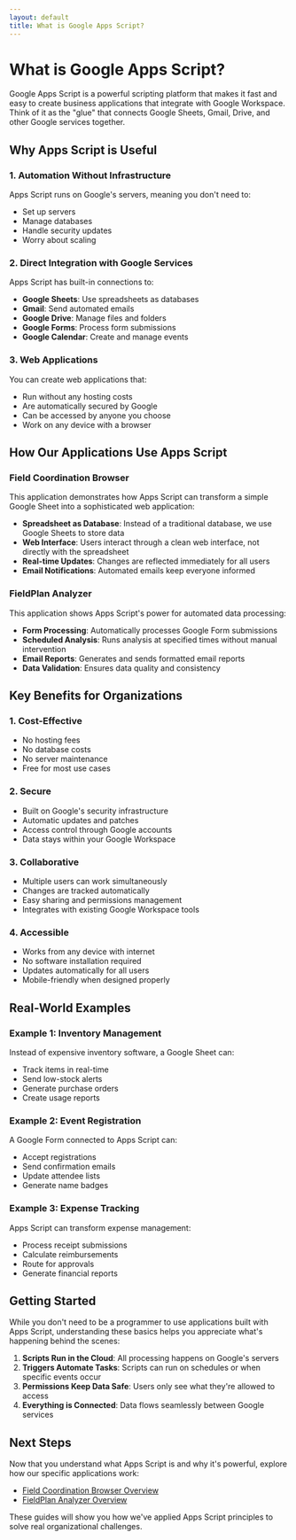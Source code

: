 ```yaml
---
layout: default
title: What is Google Apps Script?
---
```


# What is Google Apps Script?

Google Apps Script is a powerful scripting platform that makes it fast and easy to create business applications that integrate with Google Workspace. Think of it as the "glue" that connects Google Sheets, Gmail, Drive, and other Google services together.

## Why Apps Script is Useful

### 1. **Automation Without Infrastructure**
Apps Script runs on Google's servers, meaning you don't need to:
- Set up servers
- Manage databases
- Handle security updates
- Worry about scaling

### 2. **Direct Integration with Google Services**
Apps Script has built-in connections to:
- **Google Sheets**: Use spreadsheets as databases
- **Gmail**: Send automated emails
- **Google Drive**: Manage files and folders
- **Google Forms**: Process form submissions
- **Google Calendar**: Create and manage events

### 3. **Web Applications**
You can create web applications that:
- Run without any hosting costs
- Are automatically secured by Google
- Can be accessed by anyone you choose
- Work on any device with a browser

## How Our Applications Use Apps Script

### Field Coordination Browser
This application demonstrates how Apps Script can transform a simple Google Sheet into a sophisticated web application:

- **Spreadsheet as Database**: Instead of a traditional database, we use Google Sheets to store data
- **Web Interface**: Users interact through a clean web interface, not directly with the spreadsheet
- **Real-time Updates**: Changes are reflected immediately for all users
- **Email Notifications**: Automated emails keep everyone informed

### FieldPlan Analyzer
This application shows Apps Script's power for automated data processing:

- **Form Processing**: Automatically processes Google Form submissions
- **Scheduled Analysis**: Runs analysis at specified times without manual intervention
- **Email Reports**: Generates and sends formatted email reports
- **Data Validation**: Ensures data quality and consistency

## Key Benefits for Organizations

### 1. **Cost-Effective**
- No hosting fees
- No database costs
- No server maintenance
- Free for most use cases

### 2. **Secure**
- Built on Google's security infrastructure
- Automatic updates and patches
- Access control through Google accounts
- Data stays within your Google Workspace

### 3. **Collaborative**
- Multiple users can work simultaneously
- Changes are tracked automatically
- Easy sharing and permissions management
- Integrates with existing Google Workspace tools

### 4. **Accessible**
- Works from any device with internet
- No software installation required
- Updates automatically for all users
- Mobile-friendly when designed properly

## Real-World Examples

### Example 1: Inventory Management
Instead of expensive inventory software, a Google Sheet can:
- Track items in real-time
- Send low-stock alerts
- Generate purchase orders
- Create usage reports

### Example 2: Event Registration
A Google Form connected to Apps Script can:
- Accept registrations
- Send confirmation emails
- Update attendee lists
- Generate name badges

### Example 3: Expense Tracking
Apps Script can transform expense management:
- Process receipt submissions
- Calculate reimbursements
- Route for approvals
- Generate financial reports

## Getting Started

While you don't need to be a programmer to use applications built with Apps Script, understanding these basics helps you appreciate what's happening behind the scenes:

1. **Scripts Run in the Cloud**: All processing happens on Google's servers
2. **Triggers Automate Tasks**: Scripts can run on schedules or when specific events occur
3. **Permissions Keep Data Safe**: Users only see what they're allowed to access
4. **Everything is Connected**: Data flows seamlessly between Google services

## Next Steps

Now that you understand what Apps Script is and why it's powerful, explore how our specific applications work:

- [Field Coordination Browser Overview](/appsscript/end-users/field-coordination-browser-overview)
- [FieldPlan Analyzer Overview](/appsscript/end-users/fieldplan-analyzer-overview)

These guides will show you how we've applied Apps Script principles to solve real organizational challenges.